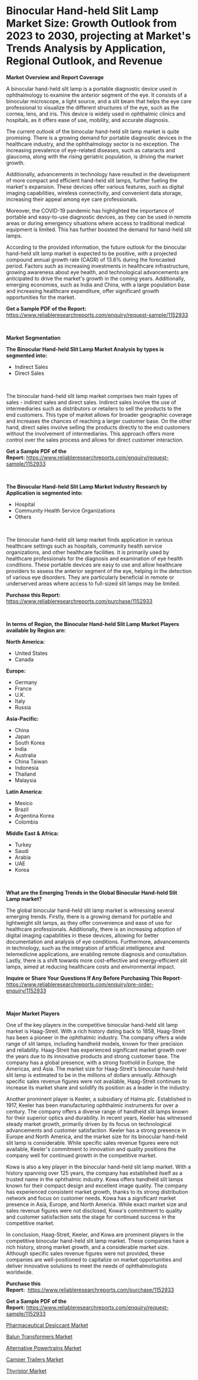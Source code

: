 <p><h1>Binocular Hand-held Slit Lamp Market Size: Growth Outlook from 2023 to 2030, projecting at Market's Trends Analysis by Application, Regional Outlook, and Revenue</h1></p><p><strong>Market Overview and Report Coverage</strong></p>
<p><p>A binocular hand-held slit lamp is a portable diagnostic device used in ophthalmology to examine the anterior segment of the eye. It consists of a binocular microscope, a light source, and a slit beam that helps the eye care professional to visualize the different structures of the eye, such as the cornea, lens, and iris. This device is widely used in ophthalmic clinics and hospitals, as it offers ease of use, mobility, and accurate diagnosis.</p><p>The current outlook of the binocular hand-held slit lamp market is quite promising. There is a growing demand for portable diagnostic devices in the healthcare industry, and the ophthalmology sector is no exception. The increasing prevalence of eye-related diseases, such as cataracts and glaucoma, along with the rising geriatric population, is driving the market growth.</p><p>Additionally, advancements in technology have resulted in the development of more compact and efficient hand-held slit lamps, further fueling the market's expansion. These devices offer various features, such as digital imaging capabilities, wireless connectivity, and convenient data storage, increasing their appeal among eye care professionals.</p><p>Moreover, the COVID-19 pandemic has highlighted the importance of portable and easy-to-use diagnostic devices, as they can be used in remote areas or during emergency situations where access to traditional medical equipment is limited. This has further boosted the demand for hand-held slit lamps.</p><p>According to the provided information, the future outlook for the binocular hand-held slit lamp market is expected to be positive, with a projected compound annual growth rate (CAGR) of 13.6% during the forecasted period. Factors such as increasing investments in healthcare infrastructure, growing awareness about eye health, and technological advancements are anticipated to drive the market's growth in the coming years. Additionally, emerging economies, such as India and China, with a large population base and increasing healthcare expenditure, offer significant growth opportunities for the market.</p></p>
<p><strong>Get a Sample PDF of the Report:</strong> <a href="https://www.reliableresearchreports.com/enquiry/request-sample/1152933">https://www.reliableresearchreports.com/enquiry/request-sample/1152933</a></p>
<p>&nbsp;</p>
<p><strong>Market Segmentation</strong></p>
<p><strong>The Binocular Hand-held Slit Lamp Market Analysis by types is segmented into:</strong></p>
<p><ul><li>Indirect Sales</li><li>Direct Sales</li></ul></p>
<p>&nbsp;</p>
<p><p>The binocular hand-held slit lamp market comprises two main types of sales - indirect sales and direct sales. Indirect sales involve the use of intermediaries such as distributors or retailers to sell the products to the end customers. This type of market allows for broader geographic coverage and increases the chances of reaching a larger customer base. On the other hand, direct sales involve selling the products directly to the end customers without the involvement of intermediaries. This approach offers more control over the sales process and allows for direct customer interaction.</p></p>
<p><strong>Get a Sample PDF of the Report:</strong>&nbsp;<a href="https://www.reliableresearchreports.com/enquiry/request-sample/1152933">https://www.reliableresearchreports.com/enquiry/request-sample/1152933</a></p>
<p>&nbsp;</p>
<p><strong>The Binocular Hand-held Slit Lamp Market Industry Research by Application is segmented into:</strong></p>
<p><ul><li>Hospital</li><li>Community Health Service Organizations</li><li>Others</li></ul></p>
<p>&nbsp;</p>
<p><p>The binocular hand-held slit lamp market finds application in various healthcare settings such as hospitals, community health service organizations, and other healthcare facilities. It is primarily used by healthcare professionals for the diagnosis and examination of eye health conditions. These portable devices are easy to use and allow healthcare providers to assess the anterior segment of the eye, helping in the detection of various eye disorders. They are particularly beneficial in remote or underserved areas where access to full-sized slit lamps may be limited.</p></p>
<p><strong>Purchase this Report:</strong>&nbsp; <a href="https://www.reliableresearchreports.com/purchase/1152933">https://www.reliableresearchreports.com/purchase/1152933</a></p>
<p>&nbsp;</p>
<p><strong>In terms of Region, the Binocular Hand-held Slit Lamp Market Players available by Region are:</strong></p>
<p>
    <p> <strong> North America: </strong>
        <ul>
            <li>United States</li>
            <li>Canada</li>
        </ul>
        </p> 
    <p> <strong> Europe: </strong>
        <ul>
            <li>Germany</li>
            <li>France</li>
            <li>U.K.</li>
            <li>Italy</li>
            <li>Russia</li>
        </ul>
        </p> 
    <p> <strong> Asia-Pacific: </strong>
        <ul>
            <li>China</li>
            <li>Japan</li>
            <li>South Korea</li>
            <li>India</li>
            <li>Australia</li>
            <li>China Taiwan</li>
            <li>Indonesia</li>
            <li>Thailand</li>
            <li>Malaysia</li>
        </ul>
        </p> 
    <p> <strong> Latin America: </strong>
        <ul>
            <li>Mexico</li>
            <li>Brazil</li>
            <li>Argentina Korea</li>
            <li>Colombia</li>
        </ul>
        </p> 
    <p> <strong> Middle East & Africa: </strong>
        <ul>
            <li>Turkey</li>
            <li>Saudi</li>
            <li>Arabia</li>
            <li>UAE</li>
            <li>Korea</li>
        </ul>
    </p>
    </p>
<p>&nbsp;</p>
<p><strong>What are the Emerging Trends in the Global Binocular Hand-held Slit Lamp market?</strong></p>
<p><p>The global binocular hand-held slit lamp market is witnessing several emerging trends. Firstly, there is a growing demand for portable and lightweight slit lamps, as they offer convenience and ease of use for healthcare professionals. Additionally, there is an increasing adoption of digital imaging capabilities in these devices, allowing for better documentation and analysis of eye conditions. Furthermore, advancements in technology, such as the integration of artificial intelligence and telemedicine applications, are enabling remote diagnosis and consultation. Lastly, there is a shift towards more cost-effective and energy-efficient slit lamps, aimed at reducing healthcare costs and environmental impact.</p></p>
<p><strong>Inquire or Share Your Questions If Any Before Purchasing This Report</strong>- <a href="https://www.reliableresearchreports.com/enquiry/pre-order-enquiry/1152933">https://www.reliableresearchreports.com/enquiry/pre-order-enquiry/1152933</a></p>
<p>&nbsp;</p>
<p><strong>Major Market Players</strong></p>
<p><p>One of the key players in the competitive binocular hand-held slit lamp market is Haag-Streit. With a rich history dating back to 1858, Haag-Streit has been a pioneer in the ophthalmic industry. The company offers a wide range of slit lamps, including handheld models, known for their precision and reliability. Haag-Streit has experienced significant market growth over the years due to its innovative products and strong customer base. The company has a global presence, with a strong foothold in Europe, the Americas, and Asia. The market size for Haag-Streit's binocular hand-held slit lamp is estimated to be in the millions of dollars annually. Although specific sales revenue figures were not available, Haag-Streit continues to increase its market share and solidify its position as a leader in the industry.</p><p>Another prominent player is Keeler, a subsidiary of Halma plc. Established in 1917, Keeler has been manufacturing ophthalmic instruments for over a century. The company offers a diverse range of handheld slit lamps known for their superior optics and durability. In recent years, Keeler has witnessed steady market growth, primarily driven by its focus on technological advancements and customer satisfaction. Keeler has a strong presence in Europe and North America, and the market size for its binocular hand-held slit lamp is considerable. While specific sales revenue figures were not available, Keeler's commitment to innovation and quality positions the company well for continued growth in the competitive market.</p><p>Kowa is also a key player in the binocular hand-held slit lamp market. With a history spanning over 125 years, the company has established itself as a trusted name in the ophthalmic industry. Kowa offers handheld slit lamps known for their compact design and excellent image quality. The company has experienced consistent market growth, thanks to its strong distribution network and focus on customer needs. Kowa has a significant market presence in Asia, Europe, and North America. While exact market size and sales revenue figures were not disclosed, Kowa's commitment to quality and customer satisfaction sets the stage for continued success in the competitive market.</p><p>In conclusion, Haag-Streit, Keeler, and Kowa are prominent players in the competitive binocular hand-held slit lamp market. These companies have a rich history, strong market growth, and a considerable market size. Although specific sales revenue figures were not provided, these companies are well-positioned to capitalize on market opportunities and deliver innovative solutions to meet the needs of ophthalmologists worldwide.</p></p>
<p><strong>Purchase this Report:</strong>&nbsp;&nbsp;<a href="https://www.reliableresearchreports.com/purchase/1152933">https://www.reliableresearchreports.com/purchase/1152933</a></p>
<p></p>
<p><strong>Get a Sample PDF of the Report:</strong>&nbsp;<a href="https://www.reliableresearchreports.com/enquiry/request-sample/1152933">https://www.reliableresearchreports.com/enquiry/request-sample/1152933</a></p>
<p><p><a href="https://medium.com/@bradomar67436/pharmaceutical-desiccant-market-size-growth-forecast-2023-2030-591d79d22d31">Pharmaceutical Desiccant Market</a></p><p><a href="https://www.linkedin.com/pulse/balun-transformers-market-research-report-provides-thorough-rsjkc/">Balun Transformers Market</a></p><p><a href="https://www.linkedin.com/pulse/alternative-powertrains-market-share-amp-new-trends-analysis-mhvqc/">Alternative Powertrains Market</a></p><p><a href="https://www.linkedin.com/pulse/camper-trailers-market-challenges-opportunities-growth-exgyc/">Camper Trailers Market</a></p><p><a href="https://medium.com/@janrussell6445/thyristor-market-size-growth-forecast-2023-2030-f3d4bb4b94d7">Thyristor Market</a></p></p>